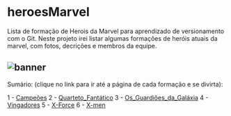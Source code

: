# heroesMarvel

Lista de formação de Herois da Marvel para aprendizado de versionamento com o Git. 
Neste projeto irei listar algumas formações de heróis atuais da marvel, com fotos, decrições e membros da equipe.

## ![banner](https://2.bp.blogspot.com/-38wE0i89Oz8/WtOkRGiCX7I/AAAAAAABh1g/X1c9dOUgpcovpyNCkdVRNQfMMQSvhjwhgCLcBGAs/s1600/vingadores_00.jpg)

Sumário: (clique no link para ir até a página de cada formação e se divirta):



1 - [Campeões](champions.md)
2 - [Quarteto_Fantático](fantasticfour.md) 
3 - [Os_Guardiões_da_Galáxia](guardioesdagalaxia.md)
4 - [Vingadores](vingadoidos.md)
5 - [X-Force](xforce.md)
6 - [X-men](xmen.md)
